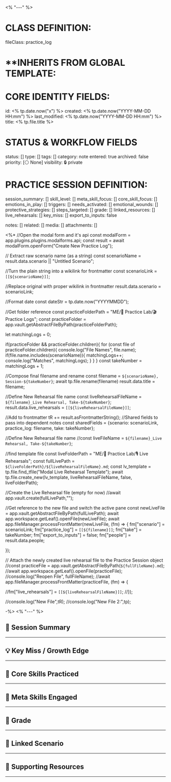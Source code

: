<% "---" %>
# CLASS DEFINITION:
fileClass: practice_log

# **INHERITS FROM GLOBAL TEMPLATE:
# CORE IDENTITY FIELDS:
id: <% tp.date.now("x") %>
created: <% tp.date.now("YYYY-MM-DD HH:mm") %>
last_modified: <% tp.date.now("YYYY-MM-DD HH:mm") %>
title: <% tp.file.title %>

# STATUS & WORKFLOW FIELDS
status: []
type: []
tags: []
category: note
entered: true
archived: false
priority: [⚪ None]
visibility: 🔒 private

# PRACTICE SESSION DEFINITION:
session_summary: []
skill_level: []
meta_skill_focus: []
core_skill_focus: []
emotions_in_play: []
triggers: []
needs_activated: []
emotional_wounds: []
protective_strategies: []
steps_targeted: []
grade: []
linked_resources: []
live_rehearsals: []
key_miss: []
export_to_inputs: false

notes: []
related: []
media: []
attachments: []


<%*
//Open the modal form and it's api
const modalForm = app.plugins.plugins.modalforms.api;
const result = await modalForm.openForm("Create New Practice Log");

// Extract raw scenario name (as a string)
const scenarioName = result.data.scenario || "Untitled Scenario";

//Turn the plain string into a wikilink for frontmatter
const scenarioLink = `[[${scenarioName}]]`;

//Replace original with proper wikilink in frontmatter
result.data.scenario = scenarioLink;

//Format date
const dateStr = tp.date.now("YYYYMMDD");

//Get folder reference
const practiceFolderPath = "ME/🧪 Practice Lab/🎬 Practice Logs";
const practiceFolder = app.vault.getAbstractFileByPath(practiceFolderPath);

let matchingLogs = 0;

if(practiceFolder && practiceFolder.children){
  for (const file of practiceFolder.children){
    console.log("File Names", file.name);
    if(file.name.includes(scenarioName)){
    matchingLogs++;
    console.log("Matches", matchingLogs);
    }
  }
}
const takeNumber = matchingLogs + 1;

//Compose final filename and rename
const filename = `${scenarioName}, Session-${takeNumber}`;
await tp.file.rename(filename)
result.data.title = filename;

//Define New Rehearsal file name
const liveRehearsalFileName = `${filename}_Live Rehearsal, Take-${takeNumber}`;
result.data.live_rehearsals = `[[${liveRehearsalFileName}]]`;

//Add to frontmatter
tR += result.asFrontmatterString();
//Shared fields to pass into dependent notes
const sharedFields = {scenario: scenarioLink, practice_log: filename, take: takeNumber};

//Define New Rehearsal file name
//const liveFileName = `${filename}_Live Rehearsal, Take-${takeNumber}`;

//find template file
const liveFolderPath = "ME/🧪 Practice Lab/🎙️ Live Rehearsals";
const fullLivePath = `${liveFolderPath}/${liveRehearsalFileName}.md`;
const lv_template = tp.file.find_tfile("Modal Live Rehearsal Template");
await tp.file.create_new(lv_template, liveRehearsalFileName, false, liveFolderPath);

//Create the Live Rehearsal file (empty for now)
//await app.vault.create(fullLivePath,"");

//Get reference to the new file and switch the active pane
const newLiveFile = app.vault.getAbstractFileByPath(fullLivePath);
await app.workspace.getLeaf().openFile(newLiveFile);
await app.fileManager.processFrontMatter(newLiveFile, (fm) => {
  fm["scenario"] = scenarioLink;
  fm["practice_log"] = `[[${filename}]]`;
  fm["take"] = takeNumber;
  fm["export_to_inputs"] = false;
  fm["people"] = result.data.people;

});

// Attach the newly created live rehearsal file to the Practice Session object
//const practiceFile = app.vault.getAbstractFileByPath(`${fullFileName}.md`);
//await app.workspace.getLeaf().openFile(practiceFile);
//console.log("Reopen File", fullFileName);
//await app.fileManager.processFrontMatter(practiceFile, (fm) => {
  
  //fm["live_rehearsals"] = `[[${liveRehearsalFileName}]]`;
//});

//console.log("New File",tR);
//console.log("New File 2:",tp);




-%>
<% "---" %>

## 📝 Session Summary  
---  


## 💡 Key Miss / Growth Edge  
---  


## 🧠 Core Skills Practiced  
---  

  
## 🧭 Meta Skills Engaged  
---  


## 🎯 Grade  
---  


## 📎 Linked Scenario  
---  


## 🔗 Supporting Resources  
---  
